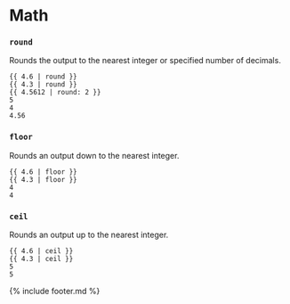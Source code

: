 ---
---

# Math

### `round`

Rounds the output to the nearest integer or specified number of decimals.

```liquid
{{ 4.6 | round }}
{{ 4.3 | round }}
{{ 4.5612 | round: 2 }}
5
4
4.56
```

### `floor`

Rounds an output down to the nearest integer.

```jekyll
{{ 4.6 | floor }}
{{ 4.3 | floor }}
4
4
```

### `ceil`

Rounds an output up to the nearest integer.
```liquid
{{ 4.6 | ceil }}
{{ 4.3 | ceil }}
5
5
```
{% include footer.md %}
